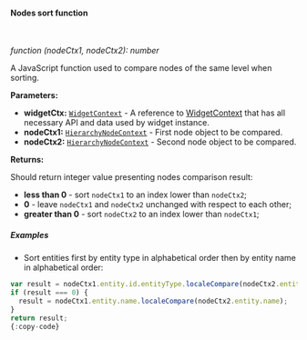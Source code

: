 #### Nodes sort function

<div class="divider"></div>
<br/>

*function (nodeCtx1, nodeCtx2): number*

A JavaScript function used to compare nodes of the same level when sorting.

**Parameters:**

<ul>
  <li><b>widgetCtx:</b> <code><a href="https://github.com/winstarcloud/winstarcloud/blob/5bb6403407aa4898084832d6698aa9ea6d484889/ui-ngx/src/app/modules/home/models/widget-component.models.ts#L107" target="_blank">WidgetContext</a></code> - A reference to <a href="https://github.com/winstarcloud/winstarcloud/blob/5bb6403407aa4898084832d6698aa9ea6d484889/ui-ngx/src/app/modules/home/models/widget-component.models.ts#L107" target="_blank">WidgetContext</a> that has all necessary API 
     and data used by widget instance.
  </li>
  <li><b>nodeCtx1:</b> <code><a href="https://github.com/winstarcloud/winstarcloud/blob/e264f7b8ddff05bda85c4833bf497f47f447496e/ui-ngx/src/app/modules/home/components/widget/lib/entities-hierarchy-widget.models.ts#L35" target="_blank">HierarchyNodeContext</a></code> - First 
            node object to be compared.
   </li>
  <li><b>nodeCtx2:</b> <code><a href="https://github.com/winstarcloud/winstarcloud/blob/e264f7b8ddff05bda85c4833bf497f47f447496e/ui-ngx/src/app/modules/home/components/widget/lib/entities-hierarchy-widget.models.ts#L35" target="_blank">HierarchyNodeContext</a></code> - Second 
            node object to be compared.
   </li>
</ul>

**Returns:**

Should return integer value presenting nodes comparison result:
- **less than 0** - sort `nodeCtx1` to an index lower than `nodeCtx2`;
- **0** - leave `nodeCtx1` and `nodeCtx2` unchanged with respect to each other;
- **greater than 0** - sort `nodeCtx2` to an index lower than `nodeCtx1`;

<div class="divider"></div>

##### Examples

* Sort entities first by entity type in alphabetical order then by entity name in alphabetical order:

```javascript
var result = nodeCtx1.entity.id.entityType.localeCompare(nodeCtx2.entity.id.entityType);
if (result === 0) {
  result = nodeCtx1.entity.name.localeCompare(nodeCtx2.entity.name);
}
return result;
{:copy-code}
```

<br>
<br>
